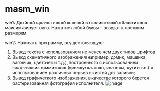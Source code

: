 # masm_win
win1: Двойной щелчок левой кнопкой в неклиентской области окна максимизирует окно.
Нажатие любой буквы – возврат к прежним размерам

win2: Написать программу, осуществляющую:
1. Вывод текста с использованием не менее чем двух типов шрифтов
2. Вывод схематичного изображения(например, домик, машинка, вагончик,
цветочек и т.д.), построенного с использованием графических примитивов
(прямоугольники, эллипсы, дуги и т.п.) с использованием различных перьев и
кистей для заливки;
3. Вывод графического изображения, в качестве которого берется
растеризованная фотография исполнителя.
![image](https://github.com/nuetka/masm_win/assets/126546509/d495efef-becc-44f4-bf2c-00cb7367fa13)
